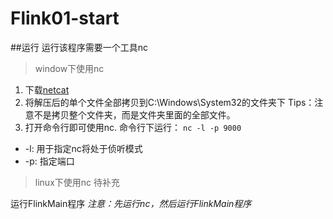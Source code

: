 # Flink01-start
##运行
运行该程序需要一个工具nc
> window下使用nc
1. 下载[netcat](https://eternallybored.org/misc/netcat/)
2. 将解压后的单个文件全部拷贝到C:\Windows\System32的文件夹下
Tips：注意不是拷贝整个文件夹，而是文件夹里面的全部文件。
3. 打开命令行即可使用nc.
命令行下运行：
`nc -l -p 9000`
+ -l: 用于指定nc将处于侦听模式
+ -p: 指定端口
> linux下使用nc </b>
    待补充

运行FlinkMain程序
*注意：先运行nc，然后运行FlinkMain程序*